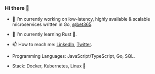 ### Hi there 👋

<!--
**johngillott/johngillott** is a ✨ _special_ ✨ repository because its `README.md` (this file) appears on your GitHub profile.

Here are some ideas to get you started:

- 🔭 I’m currently working on ...
- 🌱 I’m currently learning ...
- 👯 I’m looking to collaborate on ...
- 🤔 I’m looking for help with ...
- 💬 Ask me about ...
- 📫 How to reach me: ...
- 😄 Pronouns: ...
- ⚡ Fun fact: ...
-->

- 🔭 I’m currently working on low-latency, highly available & scalable microservices written in Go, [@bet365](https://github.com/bet365/).
- 🌱 I’m currently learning Rust :crab:.
- 📫 How to reach me: [LinkedIn](https://www.linkedin.com/in/johngillott/), [Twitter](https://twitter.com/jsgillott).

- Programming Languages: JavaScript/TypeScript, Go, SQL.
- Stack: Docker, Kubernetes, Linux :penguin:
